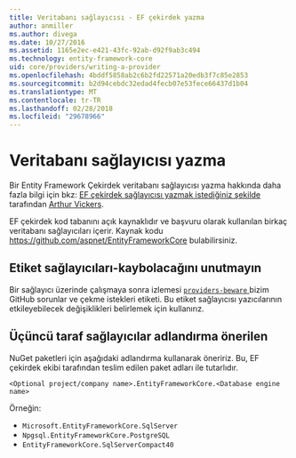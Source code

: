```yaml
---
title: Veritabanı sağlayıcısı - EF çekirdek yazma
author: anmiller
ms.author: divega
ms.date: 10/27/2016
ms.assetid: 1165e2ec-e421-43fc-92ab-d92f9ab3c494
ms.technology: entity-framework-core
uid: core/providers/writing-a-provider
ms.openlocfilehash: 4bddf5858ab2c6b2fd22571a20edb3f7c85e2853
ms.sourcegitcommit: b2d94cebdc32edad4fecb07e53fece66437d1b04
ms.translationtype: MT
ms.contentlocale: tr-TR
ms.lasthandoff: 02/28/2018
ms.locfileid: "29678966"
---
```

# <a name="writing-a-database-provider"></a>Veritabanı sağlayıcısı yazma

Bir Entity Framework Çekirdek veritabanı sağlayıcısı yazma hakkında daha fazla bilgi için bkz: [EF çekirdek sağlayıcısı yazmak istediğiniz şekilde](https://blog.oneunicorn.com/2016/11/11/so-you-want-to-write-an-ef-core-provider/) tarafından [Arthur Vickers](https://github.com/ajcvickers).

EF çekirdek kod tabanını açık kaynaklıdır ve başvuru olarak kullanılan birkaç veritabanı sağlayıcıları içerir. Kaynak kodu https://github.com/aspnet/EntityFrameworkCore bulabilirsiniz.

## <a name="the-providers-beware-label"></a>Etiket sağlayıcıları-kaybolacağını unutmayın

Bir sağlayıcı üzerinde çalışmaya sonra izlemesi [ `providers-beware` ](https://github.com/aspnet/EntityFrameworkCore/labels/providers-beware) bizim GitHub sorunlar ve çekme istekleri etiketi. Bu etiket sağlayıcısı yazıcılarının etkileyebilecek değişiklikleri belirlemek için kullanırız.

## <a name="suggested-naming-of-third-party-providers"></a>Üçüncü taraf sağlayıcılar adlandırma önerilen

NuGet paketleri için aşağıdaki adlandırma kullanarak öneririz. Bu, EF çekirdek ekibi tarafından teslim edilen paket adları ile tutarlıdır.

`<Optional project/company name>.EntityFrameworkCore.<Database engine name>`

Örneğin:
* `Microsoft.EntityFrameworkCore.SqlServer`
* `Npgsql.EntityFrameworkCore.PostgreSQL`
* `EntityFrameworkCore.SqlServerCompact40`
